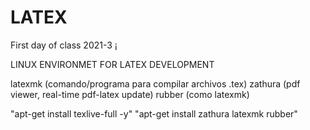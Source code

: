 # LATEX
First day of class 2021-3 ¡


LINUX ENVIRONMET FOR LATEX DEVELOPMENT

latexmk (comando/programa para compilar archivos .tex)
zathura (pdf viewer, real-time pdf-latex update)
rubber (como latexmk)

"apt-get install texlive-full -y"
"apt-get install zathura latexmk rubber"
